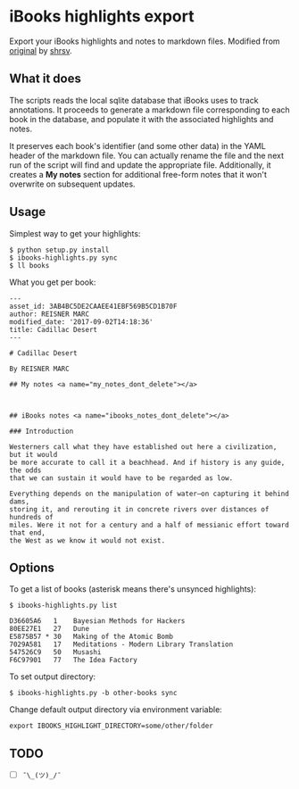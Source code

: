 # iBooks highlights export

Export your iBooks highlights and notes to markdown files.  Modified from [original][] by [shrsv][].

[original]: https://github.com/shrsv/ibooks_highlights_export

[shrsv]:    https://github.com/shrsv

## What it does

The scripts reads the local sqlite database that iBooks uses to track annotations.  It proceeds to generate a markdown file corresponding to each book in the database, and populate it with the associated highlights and notes.

It preserves each book's identifier (and some other data) in the YAML header of the markdown file. You can actually rename the file and the next run of the script will find and update the appropriate file.  Additionally, it creates a **My notes** section for additional free-form notes that it won't overwrite on subsequent updates.

## Usage

Simplest way to get your highlights:

```
$ python setup.py install
$ ibooks-highlights.py sync
$ ll books
```

What you get per book:

```
---
asset_id: 3AB4BC5DE2CAAEE41EBF569B5CD1B70F
author: REISNER MARC
modified_date: '2017-09-02T14:18:36'
title: Cadillac Desert
---

# Cadillac Desert

By REISNER MARC

## My notes <a name="my_notes_dont_delete"></a>



## iBooks notes <a name="ibooks_notes_dont_delete"></a>

### Introduction

Westerners call what they have established out here a civilization, but it would
be more accurate to call it a beachhead. And if history is any guide, the odds
that we can sustain it would have to be regarded as low.

Everything depends on the manipulation of water—on capturing it behind dams,
storing it, and rerouting it in concrete rivers over distances of hundreds of
miles. Were it not for a century and a half of messianic effort toward that end,
the West as we know it would not exist.
```

## Options

To get a list of books (asterisk means there's unsynced highlights):

```
$ ibooks-highlights.py list

D36605A6   1	Bayesian Methods for Hackers
80EE27E1   27	Dune
E5875B57 * 30	Making of the Atomic Bomb
7029A581   17	Meditations - Modern Library Translation
547526C9   50	Musashi
F6C97901   77	The Idea Factory
```

To set output directory:

```
$ ibooks-highlights.py -b other-books sync
```

Change default output directory via environment variable:

```
export IBOOKS_HIGHLIGHT_DIRECTORY=some/other/folder
```

## TODO

- [ ] `¯\_(ツ)_/¯`
